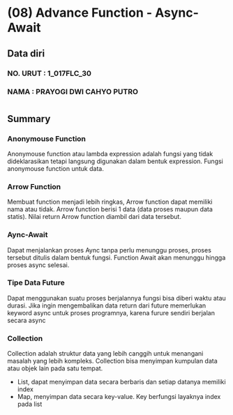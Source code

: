# (08) Advance Function - Async-Await
## Data diri 
### NO. URUT : 1_017FLC_30
### NAMA : PRAYOGI DWI CAHYO PUTRO
#
## Summary
### Anonymouse Function
Anonymouse function atau lambda expression adalah fungsi yang tidak dideklarasikan tetapi langsung digunakan dalam bentuk expression. Fungsi anonymouse function untuk data.

### Arrow Function
Membuat function menjadi lebih ringkas, Arrow function dapat memiliki nama atau tidak. Arrow function berisi 1 data (data proses maupun data statis). Nilai return Arrow function diambil dari data tersebut.

### Aync-Await
Dapat menjalankan proses Aync tanpa perlu menunggu proses, proses tersebut ditulis dalam bentuk fungsi. Function Await akan menunggu hingga proses async selesai.

### Tipe Data Future
Dapat menggunakan suatu proses berjalannya fungsi bisa diberi waktu atau durasi. Jika ingin mengembalikan data return dari future memerlukan keyword async untuk proses programnya, karena furure sendiri berjalan secara async

### Collection
Collection adalah struktur data yang lebih canggih untuk menangani masalah yang lebih kompleks. Collection bisa menyimpan kumpulan data atau objek lain pada satu tempat.
- List, dapat menyimpan data secara berbaris dan setiap datanya memiliki index
- Map, menyimpan data secara key-value. Key berfungsi layaknya index pada list